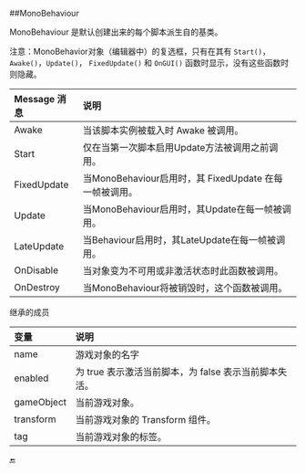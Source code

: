 ##MonoBehaviour

MonoBehaviour 是默认创建出来的每个脚本派生自的基类。

注意：MonoBehavior对象（编辑器中）的复选框，只有在其有 `Start()`，`Awake()`，`Update()`， `FixedUpdate()` 和 `OnGUI()` 函数时显示，没有这些函数时则隐藏。

| Message 消息 | 说明 |
|:--|:--|
|Awake|当该脚本实例被载入时 Awake 被调用。|
|Start|仅在当第一次脚本启用Update方法被调用之前调用。|
|FixedUpdate|当MonoBehaviour启用时，其 FixedUpdate 在每一帧被调用。|
|Update|当MonoBehaviour启用时，其Update在每一帧被调用。|
|LateUpdate|当Behaviour启用时，其LateUpdate在每一帧被调用。|
|OnDisable|当对象变为不可用或非激活状态时此函数被调用。|
|OnDestroy|当MonoBehaviour将被销毁时，这个函数被调用。|


继承的成员

|变量|说明|
|:--|:--|
|name|游戏对象的名字|
|enabled|为 true 表示激活当前脚本，为 false 表示当前脚本失活。|
|gameObject|当前游戏对象。|
|transform|当前游戏对象的 Transform 组件。|
|tag|当前游戏对象的标签。|

🔚